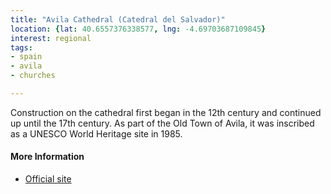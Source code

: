 ```yaml
---
title: "Avila Cathedral (Catedral del Salvador)"
location: {lat: 40.6557376338577, lng: -4.69703687109845}
interest: regional
tags:
- spain
- avila
- churches

---
```



Construction on the cathedral first began in the 12th century and continued up until the 17th century.  As part of the Old Town of Avila, it was inscribed as a UNESCO World Heritage site in 1985.

#### More Information

* [Official site](https://catedralavila.es/)





